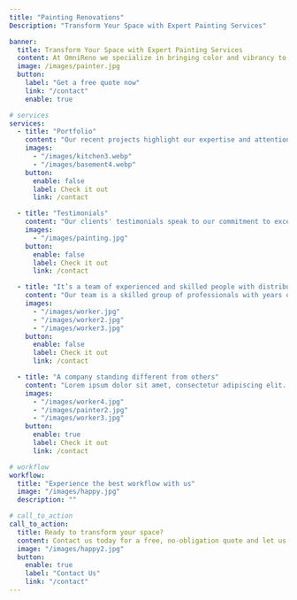 ```yaml
---
title: "Painting Renovations"
Description: "Transform Your Space with Expert Painting Services"

banner:
  title: Transform Your Space with Expert Painting Services
  content: At OmniReno we specialize in bringing color and vibrancy to your home or business. Our team of professional painters delivers **exceptional craftsmanship**, whether you're looking for a fresh coat of paint to refresh your space or a complete transformation with a new color scheme. With a focus on quality, precision, and customer satisfaction, we take pride in enhancing the beauty and value of your property. Let us make your vision a reality!
  image: /images/painter.jpg
  button:
    label: "Get a free quote now"
    link: "/contact"
    enable: true

# services
services:
  - title: "Portfolio"
    content: "Our recent projects highlight our expertise and attention to detail. We've transformed a historic office with a modern palette and refreshed a cozy home with warm tones. Each project showcases our commitment to quality and leaves spaces that are beautiful and tailored to our clients' tastes."
    images:
      - "/images/kitchen3.webp"
      - "/images/basement4.webp"
    button:
      enable: false
      label: Check it out
      link: /contact

  - title: "Testimonials"
    content: "Our clients' testimonials speak to our commitment to excellence. They highlight our attention to detail, professionalism, and the stunning transformations we achieve. We're proud of the positive feedback, reflecting our dedication to delivering exceptional service and beautiful results."
    images:
      - "/images/painting.jpg"
    button:
      enable: false
      label: Check it out
      link: /contact

  - title: "It’s a team of experienced and skilled people with distributions"
    content: "Our team is a skilled group of professionals with years of experience in painting. We pride ourselves on attention to detail, quality work, and a friendly, client-focused approach. Whether it's a small room or a large commercial space, we deliver beautiful results with passion and expertise."
    images:
      - "/images/worker.jpg"
      - "/images/worker2.jpg"
      - "/images/worker3.jpg"
    button:
      enable: false
      label: Check it out
      link: /contact

  - title: "A company standing different from others"
    content: "Lorem ipsum dolor sit amet, consectetur adipiscing elit. Consequat tristique eget amet, tempus eu at consecttur. Leo facilisi nunc viverra tellus. Ac laoreet sit vel consquat. consectetur adipiscing elit. Consequat tristique eget amet, tempus eu at consecttur. Leo facilisi nunc viverra tellus. Ac laoreet sit vel consquat."
    images:
      - "/images/worker4.jpg"
      - "/images/painter2.jpg"
      - "/images/worker3.jpg"
    button:
      enable: true
      label: Check it out
      link: /contact

# workflow
workflow:
  title: "Experience the best workflow with us"
  image: "/images/happy.jpg"
  description: ""

# call_to_action
call_to_action:
  title: Ready to transform your space?
  content: Contact us today for a free, no-obligation quote and let us bring your vision to life!
  image: "/images/happy2.jpg"
  button:
    enable: true
    label: "Contact Us"
    link: "/contact"
---
```

